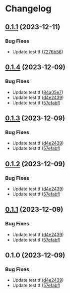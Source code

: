# Changelog

## [0.1.1](https://github.com/vk-or/tf-aws-modules/compare/v0.1.0...v0.1.1) (2023-12-11)


### Bug Fixes

* Update test.tf ([7276b56](https://github.com/vk-or/tf-aws-modules/commit/7276b56ab7e73da3917b58691d2efebc99f0a806))

## [0.1.4](https://github.com/vk-or/tf-aws-modules/compare/module-B-v0.1.3...module-B-v0.1.4) (2023-12-09)


### Bug Fixes

* Update test.tf ([84a05e7](https://github.com/vk-or/tf-aws-modules/commit/84a05e7c8f1cebca5358e7f90bae1e422ae2e23a))
* Update test.tf ([d4e2439](https://github.com/vk-or/tf-aws-modules/commit/d4e2439ee616c38c90ed3d2caa5f31abfacb355e))
* Update test.tf ([57efabf](https://github.com/vk-or/tf-aws-modules/commit/57efabf2b79f9d487732988710b2b953ddbaa319))

## [0.1.3](https://github.com/vk-or/tf-aws-modules/compare/module-B-v0.1.2...module-B-v0.1.3) (2023-12-09)


### Bug Fixes

* Update test.tf ([d4e2439](https://github.com/vk-or/tf-aws-modules/commit/d4e2439ee616c38c90ed3d2caa5f31abfacb355e))
* Update test.tf ([57efabf](https://github.com/vk-or/tf-aws-modules/commit/57efabf2b79f9d487732988710b2b953ddbaa319))

## [0.1.2](https://github.com/vk-or/tf-aws-modules/compare/module-B-v0.1.1...module-B-v0.1.2) (2023-12-09)


### Bug Fixes

* Update test.tf ([d4e2439](https://github.com/vk-or/tf-aws-modules/commit/d4e2439ee616c38c90ed3d2caa5f31abfacb355e))
* Update test.tf ([57efabf](https://github.com/vk-or/tf-aws-modules/commit/57efabf2b79f9d487732988710b2b953ddbaa319))

## [0.1.1](https://github.com/vk-or/tf-aws-modules/compare/module-B-v0.1.0...module-B-v0.1.1) (2023-12-09)


### Bug Fixes

* Update test.tf ([d4e2439](https://github.com/vk-or/tf-aws-modules/commit/d4e2439ee616c38c90ed3d2caa5f31abfacb355e))
* Update test.tf ([57efabf](https://github.com/vk-or/tf-aws-modules/commit/57efabf2b79f9d487732988710b2b953ddbaa319))

## 0.1.0 (2023-12-09)


### Bug Fixes

* Update test.tf ([d4e2439](https://github.com/vk-or/tf-aws-modules/commit/d4e2439ee616c38c90ed3d2caa5f31abfacb355e))
* Update test.tf ([57efabf](https://github.com/vk-or/tf-aws-modules/commit/57efabf2b79f9d487732988710b2b953ddbaa319))
